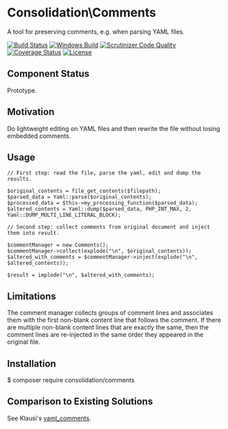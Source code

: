 # Consolidation\Comments

A tool for preserving comments, e.g. when parsing YAML files.

[![Build Status](https://travis-ci.org/consolidation/comments.svg?branch=master)](https://travis-ci.org/consolidation/comments)
[![Windows Build](https://ci.appveyor.com/api/projects/status/7x2amxttvvuuh7pf?svg=true)](https://ci.appveyor.com/project/greg-1-anderson/comments)
[![Scrutinizer Code Quality](https://scrutinizer-ci.com/g/consolidation/comments/badges/quality-score.png?b=master)](https://scrutinizer-ci.com/g/consolidation/comments/?branch=master)
[![Coverage Status](https://coveralls.io/repos/github/consolidation/comments/badge.svg?branch=master)](https://coveralls.io/github/consolidation/comments?branch=master)
[![License](https://poser.pugx.org/consolidation/comments/license)](https://packagist.org/packages/consolidation/comments)

## Component Status

Prototype.

## Motivation

Do lightweight editing on YAML files and then rewrite the file without losing embedded comments.

## Usage
```
// First step: read the file, parse the yaml, edit and dump the results.

$original_contents = file_get_contents($filepath);
$parsed_data = Yaml::parse($original_contents);
$processed_data = $this->my_processing_function($parsed_data);
$altered_contents = Yaml::dump($parsed_data, PHP_INT_MAX, 2, Yaml::DUMP_MULTI_LINE_LITERAL_BLOCK);

// Second step: collect comments from original document and inject them into result.

$commentManager = new Comments();
$commentManager->collect(explode("\n", $original_contents));
$altered_with_comments = $commentManager->inject(explode("\n", $altered_contents));

$result = implode("\n", $altered_with_comments);
```
## Limitations

The comment manager collects groups of comment lines and associates them with the first non-blank content line that follows the comment. If there are multiple non-blank content lines that are exactly the same, then the comment lines are re-injected in the same order they appeared in the original file.

## Installation

$ composer require consolidation/comments

## Comparison to Existing Solutions

See Klausi's [yaml_comments](https://github.com/klausi/yaml_comments).
